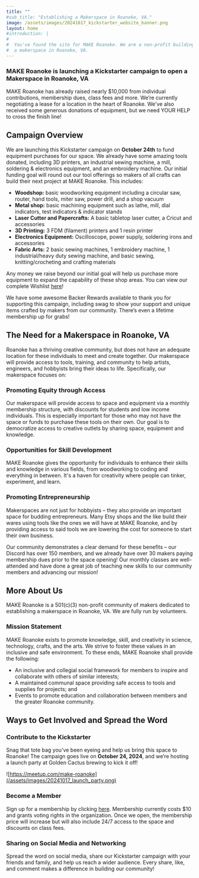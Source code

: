 ```yaml
---
title: ""
#sub_title: "Establishing a Makerspace in Roanoke, VA."
image: /assets/images/20241017_kickstarter_website_banner.png
layout: home
#introduction: | 
#
#  You've found the site for MAKE Roanoke. We are a non-profit building
#  a makerspace in Roanoke, VA.
---
```


### MAKE Roanoke is launching a Kickstarter campaign to open a Makerspace in Roanoke, VA
MAKE Roanoke has already raised nearly $10,000 from individual contributions, membership dues, class fees and more. We’re currently negotiating a lease for a location in the heart of Roanoke. We've also received some generous donations of equipment, but we need YOUR HELP to cross the finish line!


## Campaign Overview

We are launching this Kickstarter campaign on **October 24th** to fund equipment purchases for our space. We already have some amazing tools donated, including 3D printers, an industrial sewing machine, a mill, soldering & electronics equipment, and an embroidery machine. Our initial funding goal will round out our tool offerings so makers of all crafts can build their next project at MAKE Roanoke. This includes: 
* **Woodshop:** basic woodworking equipment including a circular saw, router, hand tools, miter saw, power drill, and a shop vacuum
* **Metal shop:** basic machining equipment such as lathe, mill, dial indicators, test indicators & indicator stands
* **Laser Cutter and Papercrafts:**  A basic tabletop laser cutter, a Cricut and accessories
* **3D Printing:** 3 FDM (filament) printers and 1 resin printer
* **Electronics Equipment:**  Oscilloscope, power supply, soldering irons and accessories
* **Fabric Arts:** 2 basic sewing machines, 1 embroidery machine, 1 industrial/heavy duty sewing machine, and basic sewing, knitting/crocheting and crafting materials

Any money we raise beyond our initial goal will help us purchase more equipment to expand the capability of these shop areas.  You can view our complete Wishlist [here](https://docs.google.com/document/d/1rpxGDL9YX55xHcfo7G_rz2gTV6zZtfnp93o3o_Vh__E/edit?usp=sharing)!

We have some awesome Backer Rewards available to thank you for supporting this campaign, including swag to show your support and unique items crafted by makers from our community. There’s even a lifetime membership up for grabs!

## The Need for a Makerspace in Roanoke, VA

Roanoke has a thriving creative community, but does not have an adequate location for these individuals to meet and create together. Our makerspace will provide access to tools, training, and community to help artists, engineers, and hobbyists bring their ideas to life. Specifically, our makerspace focuses on:
### Promoting Equity through Access
Our makerspace will provide access to space and equipment via a monthly membership structure, with discounts for students and low income individuals. This is especially important for those who may not have the space or funds to purchase these tools on their own. Our goal is to democratize access to creative outlets by sharing space, equipment and knowledge.

### Opportunities for Skill Development
MAKE Roanoke gives the opportunity for individuals to enhance their skills and knowledge in various fields, from woodworking to coding and everything in between. It's a haven for creativity where people can tinker, experiment, and learn.

### Promoting Entrepreneurship

Makerspaces are not just for hobbyists – they also provide an important space for budding entrepreneurs. Many Etsy shops and the like build their wares using tools like the ones we will have at MAKE Roanoke, and by providing access to said tools we are lowering the cost for someone to start their own business.

Our community demonstrates a clear demand for these benefits – our Discord has over 150 members, and we already have over 30 makers paying membership dues prior to the space opening! Our monthly classes are well-attended and have done a great job of teaching new skills to our community members and advancing our mission!

## More About Us

MAKE Roanoke is a 501(c)(3) non-profit community of makers dedicated to establishing a makerspace in Roanoke, VA. We are fully run by volunteers. 


### Mission Statement

MAKE Roanoke exists to promote knowledge, skill, and creativity in science, technology, crafts, and the arts. We strive to foster these values in an inclusive and safe environment. To these ends, MAKE Roanoke shall provide the following:


* An inclusive and collegial social framework for members to inspire and collaborate with others of similar interests;
* A maintained communal space providing safe access to tools and supplies for projects; and
* Events to promote education and collaboration between members and the greater Roanoke community.

## Ways to Get Involved and Spread the Word
### Contribute to the Kickstarter
Snag that tote bag you’ve been eyeing and help us bring this space to Roanoke! The campaign goes live on **October 24, 2024**, and we’re hosting a launch party at Golden Cactus brewing to kick it off!

![https://meetup.com/make-roanoke](/assets/images/20241017_launch_party.png)

### Become a Member

Sign up for a membership by clicking [here](https://makeroanoke.org/about/). Membership currently costs $10 and grants voting rights in the organization. Once we open, the membership price will increase but will also include 24/7 access to the space and discounts on class fees. 

### Sharing on Social Media and Networking

Spread the word on social media, share our Kickstarter campaign with your friends and family, and help us reach a wider audience. Every share, like, and comment makes a difference in building our community!
